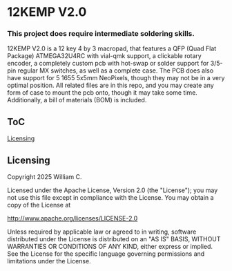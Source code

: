 # 12KEMP V2.0
### This project does require intermediate soldering skills.
12KEMP V2.0 is a 12 key 4 by 3 macropad, that features a QFP (Quad Flat Package) ATMEGA32U4RC with vial-qmk support, a clickable rotary encoder, a completely custom pcb with hot-swap or solder support for 3/5-pin regular MX switches, as well as a complete case. The PCB does also have support for 5 1655 5x5mm NeoPixels, though they may not be in a very optimal position. All related files are in this repo, and you may create any form of case to mount the pcb onto, though it may take some time. Additionally, a bill of materials (BOM) is included. 

## ToC
[Licensing](#Licensing)


## Licensing

Copyright 2025 William C.

Licensed under the Apache License, Version 2.0 (the "License");
you may not use this file except in compliance with the License.
You may obtain a copy of the License at

http://www.apache.org/licenses/LICENSE-2.0

Unless required by applicable law or agreed to in writing, software
distributed under the License is distributed on an "AS IS" BASIS,
WITHOUT WARRANTIES OR CONDITIONS OF ANY KIND, either express or implied.
See the License for the specific language governing permissions and
limitations under the License.

